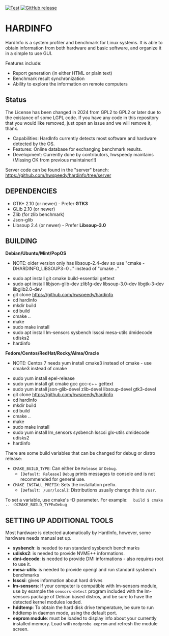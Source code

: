 [![Test](https://github.com/hwspeedy/hardinfo/actions/workflows/test.yml/badge.svg)](https://github.com/hwspeedy/hardinfo/actions/workflows/test.yml)
[![GitHub release](https://img.shields.io/github/release/hwspeedy/hardinfo.svg)](https://github.com/hwspeedy/hardinfo/releases)

HARDINFO
========

HardInfo is a system profiler and benchmark for Linux systems. It is able to
obtain information from both hardware and basic software, and organize it
in a simple to use GUI.

Features include:
- Report generation (in either HTML or plain text)
- Benchmark result synchronization
- Ability to explore the information on remote computers

Status
------

The License has been changed in 2024 from GPL2 to GPL2 or later due to the existance of some LGPL code. If you have any code in this repository that you would like removed, just open an issue and we will remove it, thanx.

- Capabilities: HardInfo currently detects most software and hardware detected by the OS.
- Features: Online database for exchanging benchmark results.
- Development: Currently done by contributors, hwspeedy maintains (Missing OK from previous maintainer!!)

Server code can be found in the "server" branch: https://github.com/hwspeedy/hardinfo/tree/server

DEPENDENCIES
------------
- GTK+ 2.10 (or newer) - Prefer **GTK3**
- GLib 2.10 (or newer)
- Zlib (for zlib benchmark)
- Json-glib
- Libsoup 2.4 (or newer) - Prefer **Libsoup-3.0**

BUILDING
--------
**Debian/Ubuntu/Mint/PopOS**
* NOTE: older version only has libsoup-2.4-dev so use "cmake -DHARDINFO_LIBSOUP3=0 .." instead of "cmake .."
- sudo apt install git cmake build-essential gettext
- sudo apt install libjson-glib-dev zlib1g-dev libsoup-3.0-dev libgtk-3-dev libglib2.0-dev
- git clone https://github.com/hwspeedy/hardinfo
- cd hardinfo
- mkdir build
- cd build
- cmake ..
- make
- sudo make install
- sudo apt install lm-sensors sysbench lsscsi mesa-utils dmidecode udisks2
- hardinfo

**Fedore/Centos/RedHat/Rocky/Alma/Oracle**
* NOTE: Centos 7 needs yum install cmake3 instead of cmake - use cmake3 instead of cmake
- sudo yum install epel-release
- sudo yum install git cmake gcc gcc-c++ gettext
- sudo yum install json-glib-devel zlib-devel libsoup-devel gtk3-devel
- git clone https://github.com/hwspeedy/hardinfo
- cd hardinfo
- mkdir build
- cd build
- cmake ..
- make
- sudo make install
- sudo yum install lm_sensors sysbench lsscsi glx-utils dmidecode udisks2
- hardinfo


There are some build variables that can be changed for debug or distro release:
 * `CMAKE_BUILD_TYPE`: Can either be ``Release`` or ``Debug``.
   * `[Default: Release]` ``Debug`` prints messages to console and is not recommended for general use.
 * `CMAKE_INSTALL_PREFIX`: Sets the installation prefix.
   * `[Default: /usr/local]`: Distributions usually change this to `/usr`.
 
To set a variable, use cmake's -D parameter. For example:
`	build $ cmake .. -DCMAKE_BUILD_TYPE=Debug `


SETTING UP ADDITIONAL TOOLS
---------------------------
Most hardware is detected automatically by HardInfo, however, some hardware 
needs manual set up.

- **sysbench**: is needed to run standard sysbench benchmarks
- **udisks2**: is needed to provide NVME++ informations.
- **dmi-decode**: is needed to provide DMI informations - also requires root to use it.
- **mesa-utils**: is needed to provide opengl and run standard sysbench benchmarks
- **lsscsi**: gives information about hard drives
- **lm-sensors**: If your computer is compatible with lm-sensors module, use by example the
`sensors-detect` program included with the lm-sensors package of Debian based distros, and be sure
to have the detected kernel modules loaded.
- **hddtemp**: To obtain the hard disk drive temperature, be sure to run hddtemp
in daemon mode, using the default port.
- **eeprom module**: must be loaded to display info about your currently installed memory.
Load with `modprobe eeprom` and refresh the module screen.

